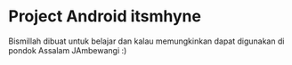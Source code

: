 # Project Android itsmhyne
Bismillah dibuat untuk belajar dan kalau memungkinkan dapat digunakan di pondok Assalam JAmbewangi :)
